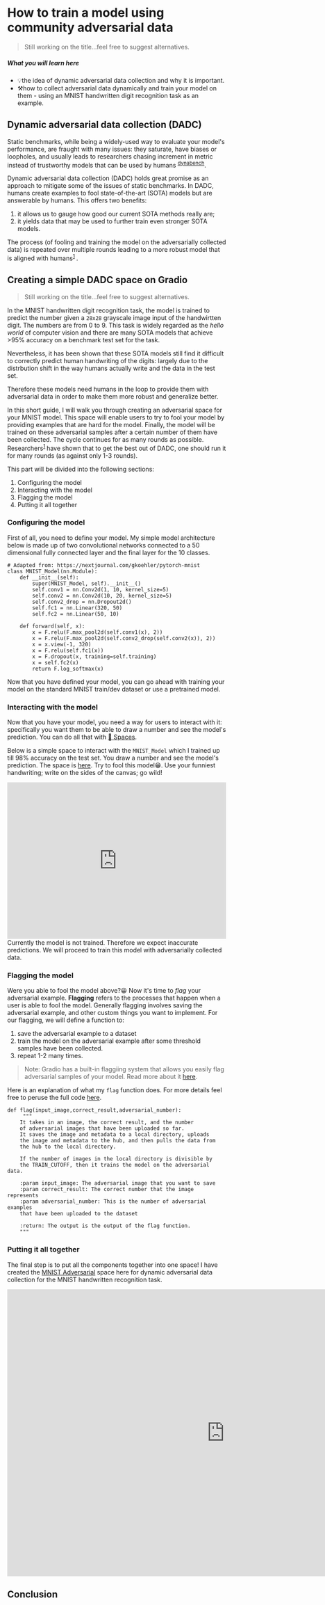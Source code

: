 # How to train a model using community adversarial data
> Still working on the title...feel free to suggest alternatives.

##### What you will learn here
- 💡the idea of dynamic adversarial data collection and why it is important.
- ⚒how to collect adversarial data dynamically and train your model on them - using an MNIST handwritten digit recognition task as an example. 


## Dynamic adversarial data collection (DADC)
Static benchmarks, while being a widely-used way to evaluate your model's performance, are fraught with many issues: they saturate, have biases or loopholes, and usually leads to researchers chasing increment in metric instead of trustworthy models that can be used by humans <sup>[dynabench](https://dynabench.org/about)</sup>.

Dynamic adversarial data collection (DADC) holds great promise as an approach to mitigate some of the issues of static benchmarks. In DADC, humans create examples to fool state-of-the-art (SOTA) models but are answerable by humans. This offers two benefits: 
1. it allows us to gauge how good our current SOTA methods really are;
2. it yields data that may be used to further train even stronger SOTA models. 
 
The process (of fooling and training the model on the adversarially collected data) is repeated over multiple rounds leading to a more robust model that is aligned with humans<sup>[1](https://aclanthology.org/2022.findings-acl.18.pdf) </sup>.

## Creating a simple DADC space on Gradio
> Still working on the title...feel free to suggest alternatives.
 
In the MNIST handwritten digit recognition task, the model is trained to predict the number given a `28x28` grayscale image input of the handwirtten digit. The numbers are from 0 to 9. This task is widely regarded as the _hello world_ of computer vision and there are many SOTA models that achieve >95% accuracy on a benchmark test set for the task.

Nevertheless, it has been shown that these SOTA models still find it difficult to correctly predict human handwriting of the digits: largely due to the distrbution shift in the way humans actually write and the data in the test set.

Therefore these models need humans in the loop to provide them with adversarial data in order to make them more robust and generalize better.

In this short guide, I will walk you through creating an adversarial space for your MNIST model. This space will enable users to try to fool your model by providing examples that are hard for the model. Finally, the model will be trained on these adversarial samples after a certain number of them have been collected. The cycle continues for as many rounds as possible. Researchers<sup>[1](https://aclanthology.org/2022.findings-acl.18.pdf) </sup>have shown that to get the best out of DADC, one should run it for many rounds (as against only 1-3 rounds).

This part will be divided into the following sections:
1. Configuring the model
2. Interacting with the model
3. Flagging the model
4. Putting it all together

### Configuring the model
First of all, you need to define your model. My simple model architecture below is made up of two convolutional networks connected to a 50 dimensional fully connected layer and the final layer for the 10 classes.
```python=
# Adapted from: https://nextjournal.com/gkoehler/pytorch-mnist
class MNIST_Model(nn.Module):
    def __init__(self):
        super(MNIST_Model, self).__init__()
        self.conv1 = nn.Conv2d(1, 10, kernel_size=5)
        self.conv2 = nn.Conv2d(10, 20, kernel_size=5)
        self.conv2_drop = nn.Dropout2d()
        self.fc1 = nn.Linear(320, 50)
        self.fc2 = nn.Linear(50, 10)

    def forward(self, x):
        x = F.relu(F.max_pool2d(self.conv1(x), 2))
        x = F.relu(F.max_pool2d(self.conv2_drop(self.conv2(x)), 2))
        x = x.view(-1, 320)
        x = F.relu(self.fc1(x))
        x = F.dropout(x, training=self.training)
        x = self.fc2(x)
        return F.log_softmax(x)
```

Now that you have defined your model, you can go ahead with training your model on the standard MNIST train/dev dataset or use a pretrained model. 


### Interacting with the model

Now that you have your model, you need a way for users to interact with it: specifically you want them to be able to draw a number and see the model's prediction. You can do all that with [🤗 Spaces](https://huggingface.co/spaces). 

Below is a simple space to interact with the `MNIST_Model` which I trained up till 98% accuracy on the test set. You draw a number and see the model's prediction. The space is [here](https://huggingface.co/spaces/chrisjay/simple-mnist-classification). Try to fool this model😁. Use your funniest handwriting; write on the sides of the canvas; go wild!

<iframe src="https://hf.space/embed/chrisjay/simple-mnist-classification/+" frameBorder="0" width="100%" height="360px" title="Gradio app" allow="accelerometer; ambient-light-sensor; autoplay; battery; camera; document-domain; encrypted-media; fullscreen; geolocation; gyroscope; layout-animations; legacy-image-formats; magnetometer; microphone; midi; oversized-images; payment; picture-in-picture; publickey-credentials-get; sync-xhr; usb; vr ; wake-lock; xr-spatial-tracking" sandbox="allow-forms allow-modals allow-popups allow-popups-to-escape-sandbox allow-same-origin allow-scripts allow-downloads"></iframe>
Currently the model is not trained. Therefore we expect inaccurate predictions. We will proceed to train this model with adversarially collected data.

### Flagging the model
  
Were you able to fool the model above?😀 Now it's time to _flag_ your adversarial example. __Flagging__ refers to the processes that happen when a user is able to fool the model. Generally flagging involves saving the adversarial example, and other custom things you want to implement. For our flagging, we will define a function to: 
1. save the adversarial example to a dataset
2. train the model on the adversarial example after some threshold samples have been collected.
3. repeat 1-2 many times. 

>Note: Gradio has a built-in flaggiing system that allows you easily flag adversarial samples of your model. Read more about it [here](https://gradio.app/using_flagging/).

Here is an explanation of what my `flag` function does. For more details feel free to peruse the full code [here](https://huggingface.co/spaces/chrisjay/mnist-adversarial/blob/main/app.py#L314). 

```python=
def flag(input_image,correct_result,adversarial_number):
     """
    It takes in an image, the correct result, and the number
    of adversarial images that have been uploaded so far.
    It saves the image and metadata to a local directory, uploads
    the image and metadata to the hub, and then pulls the data from
    the hub to the local directory. 
    
    If the number of images in the local directory is divisible by
    the TRAIN_CUTOFF, then it trains the model on the adversarial data.
    
    :param input_image: The adversarial image that you want to save
    :param correct_result: The correct number that the image represents
    :param adversarial_number: This is the number of adversarial examples
    that have been uploaded to the dataset
    
    :return: The output is the output of the flag function.
    """

```

### Putting it all together

The final step is to put all the components together into one space! I have created the [MNIST Adversarial](https://huggingface.co/spaces/chrisjay/mnist-adversarial) space here for dynamic adversarial data collection for the MNIST handwritten recognition task. 

<iframe src="https://hf.space/embed/chrisjay/mnist-adversarial/+" frameBorder="0" width="1000px" height="660px" title="Gradio app" allow="accelerometer; ambient-light-sensor; autoplay; battery; camera; document-domain; encrypted-media; fullscreen; geolocation; gyroscope; layout-animations; legacy-image-formats; magnetometer; microphone; midi; oversized-images; payment; picture-in-picture; publickey-credentials-get; sync-xhr; usb; vr ; wake-lock; xr-spatial-tracking" sandbox="allow-forms allow-modals allow-popups allow-popups-to-escape-sandbox allow-same-origin allow-scripts allow-downloads"></iframe>


## Conclusion